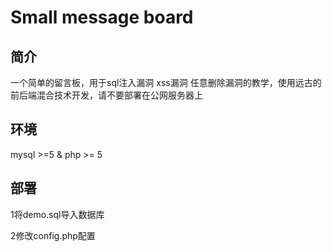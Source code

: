 # Small message board

## 简介

一个简单的留言板，用于sql注入漏洞 xss漏洞 任意删除漏洞的教学，使用远古的前后端混合技术开发，请不要部署在公网服务器上

## 环境

mysql >=5 & php >= 5

## 部署

1将demo.sql导入数据库

2修改config.php配置
